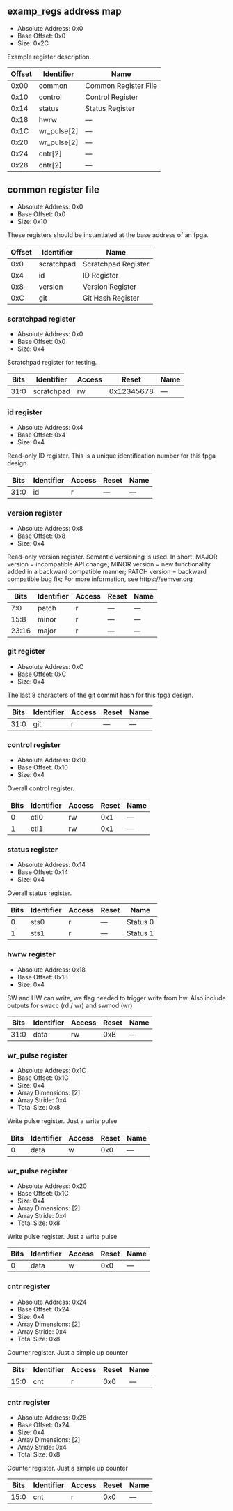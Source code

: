 <!---
Markdown description for SystemRDL register map.

Don't override. Generated from: examp_regs
  - common.rdl
  - examp_regs.rdl
-->

## examp_regs address map

- Absolute Address: 0x0
- Base Offset: 0x0
- Size: 0x2C

<p>Example register description.</p>

|Offset| Identifier|        Name        |
|------|-----------|--------------------|
| 0x00 |   common  |Common Register File|
| 0x10 |  control  |  Control Register  |
| 0x14 |   status  |   Status Register  |
| 0x18 |    hwrw   |          —         |
| 0x1C |wr_pulse[2]|          —         |
| 0x20 |wr_pulse[2]|          —         |
| 0x24 |  cntr[2]  |          —         |
| 0x28 |  cntr[2]  |          —         |

## common register file

- Absolute Address: 0x0
- Base Offset: 0x0
- Size: 0x10

<p>These registers should be instantiated at the base address of an fpga.</p>

|Offset|Identifier|        Name       |
|------|----------|-------------------|
|  0x0 |scratchpad|Scratchpad Register|
|  0x4 |    id    |    ID Register    |
|  0x8 |  version |  Version Register |
|  0xC |    git   | Git Hash Register |

### scratchpad register

- Absolute Address: 0x0
- Base Offset: 0x0
- Size: 0x4

<p>Scratchpad register for testing.</p>

|Bits|Identifier|Access|   Reset  |Name|
|----|----------|------|----------|----|
|31:0|scratchpad|  rw  |0x12345678|  — |

### id register

- Absolute Address: 0x4
- Base Offset: 0x4
- Size: 0x4

<p>Read-only ID register. This is a unique identification number for this fpga design.</p>

|Bits|Identifier|Access|Reset|Name|
|----|----------|------|-----|----|
|31:0|    id    |   r  |  —  |  — |

### version register

- Absolute Address: 0x8
- Base Offset: 0x8
- Size: 0x4

<p>Read-only version register. Semantic versioning is used. In short: 
MAJOR version = incompatible API change;
MINOR version = new functionality added in a backward compatible manner;
PATCH version = backward compatible bug fix; 
For more information, see https://semver.org</p>

| Bits|Identifier|Access|Reset|Name|
|-----|----------|------|-----|----|
| 7:0 |   patch  |   r  |  —  |  — |
| 15:8|   minor  |   r  |  —  |  — |
|23:16|   major  |   r  |  —  |  — |

### git register

- Absolute Address: 0xC
- Base Offset: 0xC
- Size: 0x4

<p>The last 8 characters of the git commit hash for this fpga design.</p>

|Bits|Identifier|Access|Reset|Name|
|----|----------|------|-----|----|
|31:0|    git   |   r  |  —  |  — |

### control register

- Absolute Address: 0x10
- Base Offset: 0x10
- Size: 0x4

<p>Overall control register.</p>

|Bits|Identifier|Access|Reset|Name|
|----|----------|------|-----|----|
|  0 |   ctl0   |  rw  | 0x1 |  — |
|  1 |   ctl1   |  rw  | 0x1 |  — |

### status register

- Absolute Address: 0x14
- Base Offset: 0x14
- Size: 0x4

<p>Overall status register.</p>

|Bits|Identifier|Access|Reset|  Name  |
|----|----------|------|-----|--------|
|  0 |   sts0   |   r  |  —  |Status 0|
|  1 |   sts1   |   r  |  —  |Status 1|

### hwrw register

- Absolute Address: 0x18
- Base Offset: 0x18
- Size: 0x4

<p>SW and HW can write, we flag needed to trigger write from hw. Also include outputs for swacc (rd / wr) and swmod (wr)</p>

|Bits|Identifier|Access|Reset|Name|
|----|----------|------|-----|----|
|31:0|   data   |  rw  | 0xB |  — |

### wr_pulse register

- Absolute Address: 0x1C
- Base Offset: 0x1C
- Size: 0x4
- Array Dimensions: [2]
- Array Stride: 0x4
- Total Size: 0x8

<p>Write pulse register. Just a write pulse</p>

|Bits|Identifier|Access|Reset|Name|
|----|----------|------|-----|----|
|  0 |   data   |   w  | 0x0 |  — |

### wr_pulse register

- Absolute Address: 0x20
- Base Offset: 0x1C
- Size: 0x4
- Array Dimensions: [2]
- Array Stride: 0x4
- Total Size: 0x8

<p>Write pulse register. Just a write pulse</p>

|Bits|Identifier|Access|Reset|Name|
|----|----------|------|-----|----|
|  0 |   data   |   w  | 0x0 |  — |

### cntr register

- Absolute Address: 0x24
- Base Offset: 0x24
- Size: 0x4
- Array Dimensions: [2]
- Array Stride: 0x4
- Total Size: 0x8

<p>Counter register. Just a simple up counter</p>

|Bits|Identifier|Access|Reset|Name|
|----|----------|------|-----|----|
|15:0|    cnt   |   r  | 0x0 |  — |

### cntr register

- Absolute Address: 0x28
- Base Offset: 0x24
- Size: 0x4
- Array Dimensions: [2]
- Array Stride: 0x4
- Total Size: 0x8

<p>Counter register. Just a simple up counter</p>

|Bits|Identifier|Access|Reset|Name|
|----|----------|------|-----|----|
|15:0|    cnt   |   r  | 0x0 |  — |
